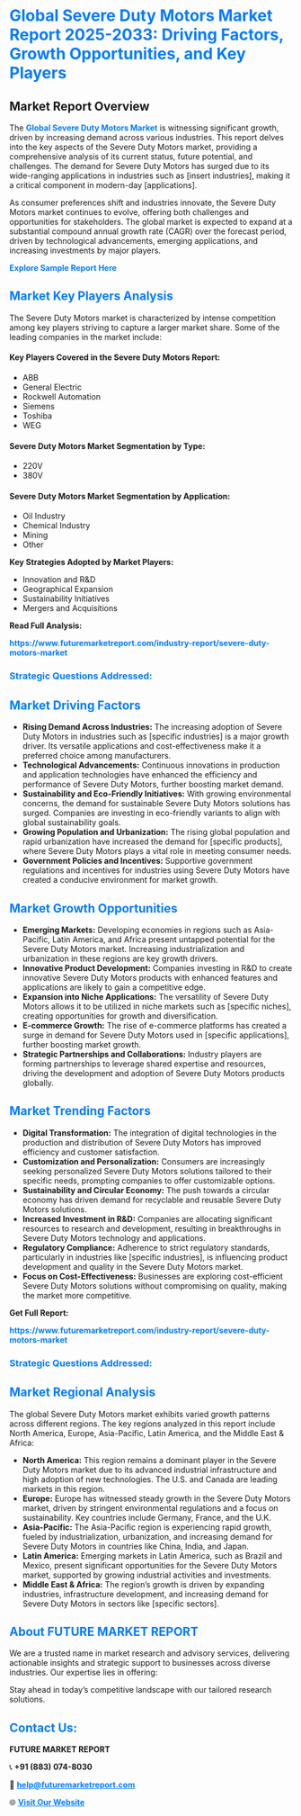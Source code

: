 <h1 style="color: #007BFF;">Global Severe Duty Motors Market Report 2025-2033: Driving Factors, Growth Opportunities, and Key Players</h1>

<section id="overview">
<h2>Market Report Overview</h2>
<p>The <a href="https://www.futuremarketreport.com/industry-report/severe-duty-motors-market" style="color: #007BFF; text-decoration: none;"><strong>Global Severe Duty Motors Market</strong></a> is witnessing significant growth, driven by increasing demand across various industries. This report delves into the key aspects of the Severe Duty Motors market, providing a comprehensive analysis of its current status, future potential, and challenges. The demand for Severe Duty Motors has surged due to its wide-ranging applications in industries such as [insert industries], making it a critical component in modern-day [applications].</p>
<p>As consumer preferences shift and industries innovate, the Severe Duty Motors market continues to evolve, offering both challenges and opportunities for stakeholders. The global market is expected to expand at a substantial compound annual growth rate (CAGR) over the forecast period, driven by technological advancements, emerging applications, and increasing investments by major players.</p>
</section>

<section id="overview">
<p><a href="https://www.futuremarketreport.com/request-sample/reportId=85160" style="color: #007BFF; text-decoration: none;"><strong>Explore Sample Report Here</strong></a></p>
</section>

<section id="key-players">
<h2 style="color: #007BFF;">Market Key Players Analysis</h2>
<p>The Severe Duty Motors market is characterized by intense competition among key players striving to capture a larger market share. Some of the leading companies in the market include:</p>
<h4>Key Players Covered in the Severe Duty Motors Report:</h4>
<ul><li>ABB</li><li>General Electric</li><li>Rockwell Automation</li><li>Siemens</li><li>Toshiba</li><li>WEG</li></ul>
<h4>Severe Duty Motors Market Segmentation by Type:</h4>
<ul><li>220V</li><li>380V</li></ul>

<h4>Severe Duty Motors Market Segmentation by Application:</h4>
<ul><li>Oil Industry</li><li>Chemical Industry</li><li>Mining</li><li>Other</li></ul>
<p><strong>Key Strategies Adopted by Market Players:</strong></p>
<ul>
<li>Innovation and R&D</li>
<li>Geographical Expansion</li>
<li>Sustainability Initiatives</li>
<li>Mergers and Acquisitions</li>
</ul>
</section>

<section>
<p><strong>Read Full Analysis: </strong></p><a href="https://www.futuremarketreport.com/industry-report/severe-duty-motors-market" style="color: #007BFF; text-decoration: none;"><strong>https://www.futuremarketreport.com/industry-report/severe-duty-motors-market</strong></a>
<h3 style="color: #007BFF;">Strategic Questions Addressed:</h3>
</section>

<section id="driving-factors">
<h2 style="color: #007BFF;">Market Driving Factors</h2>
<ul>
<li><strong>Rising Demand Across Industries:</strong> The increasing adoption of Severe Duty Motors in industries such as [specific industries] is a major growth driver. Its versatile applications and cost-effectiveness make it a preferred choice among manufacturers.</li>
<li><strong>Technological Advancements:</strong> Continuous innovations in production and application technologies have enhanced the efficiency and performance of Severe Duty Motors, further boosting market demand.</li>
<li><strong>Sustainability and Eco-Friendly Initiatives:</strong> With growing environmental concerns, the demand for sustainable Severe Duty Motors solutions has surged. Companies are investing in eco-friendly variants to align with global sustainability goals.</li>
<li><strong>Growing Population and Urbanization:</strong> The rising global population and rapid urbanization have increased the demand for [specific products], where Severe Duty Motors plays a vital role in meeting consumer needs.</li>
<li><strong>Government Policies and Incentives:</strong> Supportive government regulations and incentives for industries using Severe Duty Motors have created a conducive environment for market growth.</li>
</ul>
</section>

<section id="growth-opportunities">
<h2 style="color: #007BFF;">Market Growth Opportunities</h2>
<ul>
<li><strong>Emerging Markets:</strong> Developing economies in regions such as Asia-Pacific, Latin America, and Africa present untapped potential for the Severe Duty Motors market. Increasing industrialization and urbanization in these regions are key growth drivers.</li>
<li><strong>Innovative Product Development:</strong> Companies investing in R&D to create innovative Severe Duty Motors products with enhanced features and applications are likely to gain a competitive edge.</li>
<li><strong>Expansion into Niche Applications:</strong> The versatility of Severe Duty Motors allows it to be utilized in niche markets such as [specific niches], creating opportunities for growth and diversification.</li>
<li><strong>E-commerce Growth:</strong> The rise of e-commerce platforms has created a surge in demand for Severe Duty Motors used in [specific applications], further boosting market growth.</li>
<li><strong>Strategic Partnerships and Collaborations:</strong> Industry players are forming partnerships to leverage shared expertise and resources, driving the development and adoption of Severe Duty Motors products globally.</li>
</ul>
</section>

<section id="trending-factors">
<h2 style="color: #007BFF;">Market Trending Factors</h2>
<ul>
<li><strong>Digital Transformation:</strong> The integration of digital technologies in the production and distribution of Severe Duty Motors has improved efficiency and customer satisfaction.</li>
<li><strong>Customization and Personalization:</strong> Consumers are increasingly seeking personalized Severe Duty Motors solutions tailored to their specific needs, prompting companies to offer customizable options.</li>
<li><strong>Sustainability and Circular Economy:</strong> The push towards a circular economy has driven demand for recyclable and reusable Severe Duty Motors solutions.</li>
<li><strong>Increased Investment in R&D:</strong> Companies are allocating significant resources to research and development, resulting in breakthroughs in Severe Duty Motors technology and applications.</li>
<li><strong>Regulatory Compliance:</strong> Adherence to strict regulatory standards, particularly in industries like [specific industries], is influencing product development and quality in the Severe Duty Motors market.</li>
<li><strong>Focus on Cost-Effectiveness:</strong> Businesses are exploring cost-efficient Severe Duty Motors solutions without compromising on quality, making the market more competitive.</li>
</ul>
</section>

<section>
<p><strong>Get Full Report: </strong></p><a href="https://www.futuremarketreport.com/industry-report/severe-duty-motors-market" style="color: #007BFF; text-decoration: none;"><strong>https://www.futuremarketreport.com/industry-report/severe-duty-motors-market</strong></a>
<h3 style="color: #007BFF;">Strategic Questions Addressed:</h3>
</section>


<section id="regional-analysis">
<h2 style="color: #007BFF;">Market Regional Analysis</h2>
<p>The global Severe Duty Motors market exhibits varied growth patterns across different regions. The key regions analyzed in this report include North America, Europe, Asia-Pacific, Latin America, and the Middle East & Africa:</p>
<ul>
<li><strong>North America:</strong> This region remains a dominant player in the Severe Duty Motors market due to its advanced industrial infrastructure and high adoption of new technologies. The U.S. and Canada are leading markets in this region.</li>
<li><strong>Europe:</strong> Europe has witnessed steady growth in the Severe Duty Motors market, driven by stringent environmental regulations and a focus on sustainability. Key countries include Germany, France, and the U.K.</li>
<li><strong>Asia-Pacific:</strong> The Asia-Pacific region is experiencing rapid growth, fueled by industrialization, urbanization, and increasing demand for Severe Duty Motors in countries like China, India, and Japan.</li>
<li><strong>Latin America:</strong> Emerging markets in Latin America, such as Brazil and Mexico, present significant opportunities for the Severe Duty Motors market, supported by growing industrial activities and investments.</li>
<li><strong>Middle East & Africa:</strong> The region’s growth is driven by expanding industries, infrastructure development, and increasing demand for Severe Duty Motors in sectors like [specific sectors].</li>
</ul>
</section>

<footer>
<h2 style="color: #007BFF;">About FUTURE MARKET REPORT</h2>
<p>We are a trusted name in market research and advisory services, delivering actionable insights and strategic support to businesses across diverse industries. Our expertise lies in offering:</p>

<p>Stay ahead in today’s competitive landscape with our tailored research solutions.</p>

<h2 style="color: #007BFF;">Contact Us:</h2>
<p><strong>FUTURE MARKET REPORT</strong></p>
<p>📞 <strong>+91 (883) 074-8030</strong></p>
<p>📧 <strong><a href="mailto:help@futuremarketreport.com" style="color: #007BFF;">help@futuremarketreport.com</a></strong></p>
<p>🌐 <strong><a href="https://www.futuremarketreport.com/" style="color: #007BFF;">Visit Our Website</a></strong></p>
</footer>